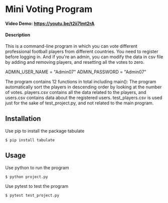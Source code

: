 # Mini Voting Program
#### Video Demo:  <https://youtu.be/t2ii7lmt2rA>
#### Description

This is a command-line program in which you can vote different professional football players from
different countries. You need to register before logging in.
And if you're an admin, you can modify the data in csv file by adding and removing players, and
resetting all the votes to zero.

ADMIN_USER_NAME = "Admin07"
ADMIN_PASSWORD = "Admin07"

The program contains 12 functions in total including main():
The program automatically sort the players in descending order by looking at the number of votes.
players.csv contains all the data related to the players, and users.csv contains data about the registered users.
test_players.csv is used just for the sake of test_project.py, and not related to the main program.

## Installation
Use pip to install the package tabulate
```
$ pip install tabulate
```

## Usage 
Use python to run the program
```
$ python project.py
```

Use pytest to test the program
```
$ pytest test_project.py
```


    
